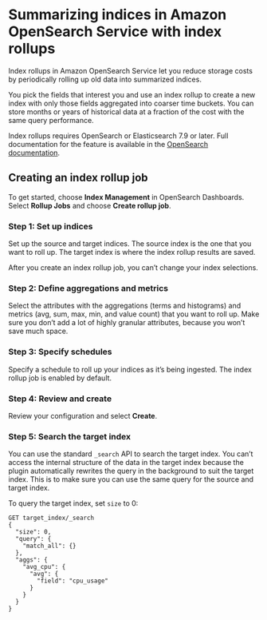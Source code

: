 # Summarizing indices in Amazon OpenSearch Service with index rollups<a name="rollup"></a>

Index rollups in Amazon OpenSearch Service let you reduce storage costs by periodically rolling up old data into summarized indices\.

You pick the fields that interest you and use an index rollup to create a new index with only those fields aggregated into coarser time buckets\. You can store months or years of historical data at a fraction of the cost with the same query performance\.

Index rollups requires OpenSearch or Elasticsearch 7\.9 or later\. Full documentation for the feature is available in the [OpenSearch documentation](https://opensearch.org/docs/im-plugin/index-rollups/)\.

## Creating an index rollup job<a name="rollup-example"></a>

To get started, choose **Index Management** in OpenSearch Dashboards\. Select **Rollup Jobs** and choose **Create rollup job**\.

### Step 1: Set up indices<a name="rollup-example-1"></a>

Set up the source and target indices\. The source index is the one that you want to roll up\. The target index is where the index rollup results are saved\.

After you create an index rollup job, you can’t change your index selections\.

### Step 2: Define aggregations and metrics<a name="rollup-example-2"></a>

Select the attributes with the aggregations \(terms and histograms\) and metrics \(avg, sum, max, min, and value count\) that you want to roll up\. Make sure you don’t add a lot of highly granular attributes, because you won’t save much space\.

### Step 3: Specify schedules<a name="rollup-example-3"></a>

Specify a schedule to roll up your indices as it’s being ingested\. The index rollup job is enabled by default\.

### Step 4: Review and create<a name="rollup-example-4"></a>

Review your configuration and select **Create**\.

### Step 5: Search the target index<a name="rollup-example-5"></a>

You can use the standard `_search` API to search the target index\. You can’t access the internal structure of the data in the target index because the plugin automatically rewrites the query in the background to suit the target index\. This is to make sure you can use the same query for the source and target index\.

To query the target index, set `size` to 0:

```
GET target_index/_search
{
  "size": 0,
  "query": {
    "match_all": {}
  },
  "aggs": {
    "avg_cpu": {
      "avg": {
        "field": "cpu_usage"
      }
    }
  }
}
```